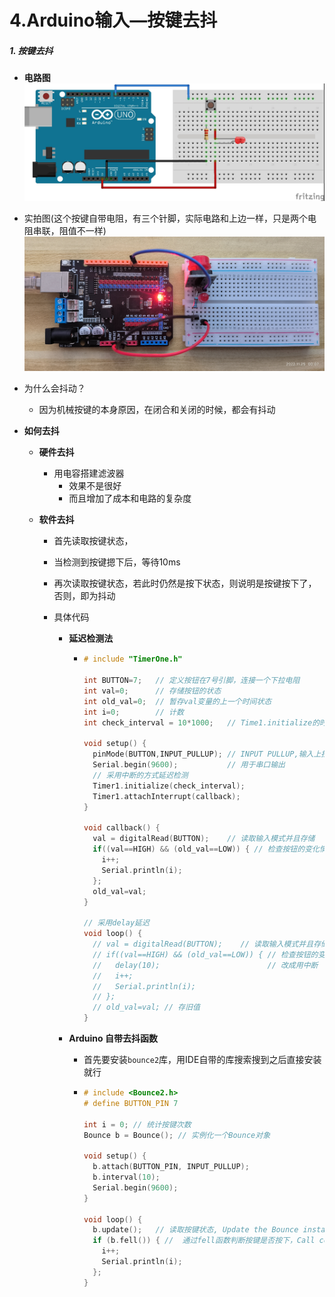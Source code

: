 # 4.Arduino输入—按键去抖

##### 1. 按键去抖

- **电路图** ![](assets/4.1.Arduino按键去抖电路.jpg)

- 实拍图(这个按键自带电阻，有三个针脚，实际电路和上边一样，只是两个电阻串联，阻值不一样) ![](assets/4.实拍-Arduino按键电路.jpg)

- 为什么会抖动？

  - 因为机械按键的本身原因，在闭合和关闭的时候，都会有抖动

- **如何去抖**

  - **硬件去抖**

    - 用电容搭建滤波器
      - 效果不是很好
      - 而且增加了成本和电路的复杂度

  - **软件去抖**

    - 首先读取按键状态，

    - 当检测到按键摁下后，等待10ms

    - 再次读取按键状态，若此时仍然是按下状态，则说明是按键按下了，否则，即为抖动

    - 具体代码

      - **延迟检测法**

        - ```C++
          # include "TimerOne.h"
          
          int BUTTON=7;   // 定义按钮在7号引脚，连接一个下拉电阻
          int val=0;      // 存储按钮的状态
          int old_val=0;  // 暂存val变量的上一个时间状态
          int i=0;        // 计数 
          int check_interval = 10*1000;   // Time1.initialize的时间单位是微秒
          
          void setup() {
            pinMode(BUTTON,INPUT_PULLUP); // INPUT PULLUP,输入上拉模式
            Serial.begin(9600);           // 用于串口输出
            // 采用中断的方式延迟检测
            Timer1.initialize(check_interval);
            Timer1.attachInterrupt(callback);
          }
          
          void callback() {
            val = digitalRead(BUTTON);    // 读取输入模式并且存储
            if((val==HIGH) && (old_val==LOW)) { // 检查按钮的变化情况
              i++;
              Serial.println(i);
            };
            old_val=val;
          }
          
          // 采用delay延迟
          void loop() {
            // val = digitalRead(BUTTON);    // 读取输入模式并且存储
            // if((val==HIGH) && (old_val==LOW)) { // 检查按钮的变化情况
            //   delay(10);                        // 改成用中断
            //   i++;
            //   Serial.println(i);
            // };
            // old_val=val; // 存旧值
          }
          
          ```

      - **Arduino 自带去抖函数**

        - 首先要安装`bounce2`库，用IDE自带的库搜索搜到之后直接安装就行

        - ```C++
          # include <Bounce2.h>
          # define BUTTON_PIN 7
          
          int i = 0; // 统计按键次数
          Bounce b = Bounce(); // 实例化一个Bounce对象
          
          void setup() {
            b.attach(BUTTON_PIN, INPUT_PULLUP);
            b.interval(10);
            Serial.begin(9600);
          }
          
          void loop() {
            b.update();   // 读取按键状态, Update the Bounce instance
            if (b.fell()) { //  通过fell函数判断按键是否按下，Call code if button transitions from HIGH to LOW
              i++;
              Serial.println(i);
            };
          }
          ```